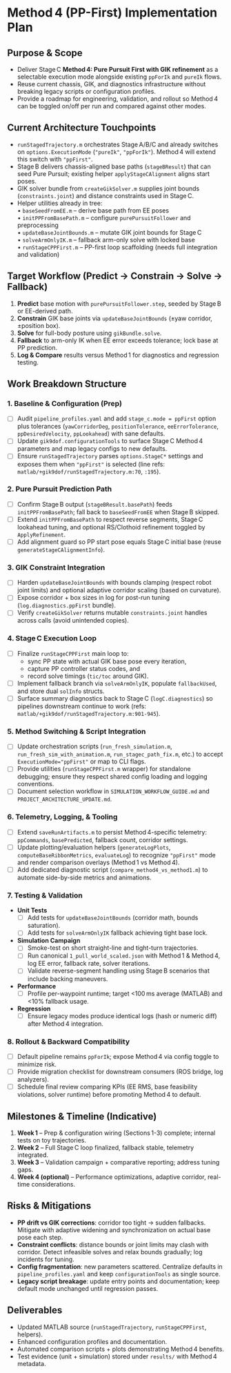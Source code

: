 # Method 4 (PP-First) Implementation Plan

## Purpose & Scope
- Deliver Stage C **Method 4: Pure Pursuit First with GIK refinement** as a selectable execution mode alongside existing `ppForIk` and `pureIk` flows.
- Reuse current chassis, GIK, and diagnostics infrastructure without breaking legacy scripts or configuration profiles.
- Provide a roadmap for engineering, validation, and rollout so Method 4 can be toggled on/off per run and compared against other modes.

## Current Architecture Touchpoints
- `runStagedTrajectory.m` orchestrates Stage A/B/C and already switches on `options.ExecutionMode` (`"pureIk"`, `"ppForIk"`). Method 4 will extend this switch with `"ppFirst"`.
- Stage B delivers chassis-aligned base paths (`stageBResult`) that can seed Pure Pursuit; existing helper `applyStageCAlignment` aligns start poses.
- GIK solver bundle from `createGikSolver.m` supplies joint bounds (`constraints.joint`) and distance constraints used in Stage C.
- Helper utilities already in tree:  
  • `baseSeedFromEE.m` – derive base path from EE poses  
  • `initPPFromBasePath.m` – configure `purePursuitFollower` and preprocessing  
  • `updateBaseJointBounds.m` – mutate GIK joint bounds for Stage C  
  • `solveArmOnlyIK.m` – fallback arm-only solve with locked base  
  • `runStageCPPFirst.m` – PP-first loop scaffolding (needs full integration and validation)

## Target Workflow (Predict → Constrain → Solve → Fallback)
1. **Predict** base motion with `purePursuitFollower.step`, seeded by Stage B or EE-derived path.
2. **Constrain** GIK base joints via `updateBaseJointBounds` (±yaw corridor, ±position box).
3. **Solve** for full-body posture using `gikBundle.solve`.
4. **Fallback** to arm-only IK when EE error exceeds tolerance; lock base at PP prediction.
5. **Log & Compare** results versus Method 1 for diagnostics and regression testing.

## Work Breakdown Structure

### 1. Baseline & Configuration (Prep)
- [ ] Audit `pipeline_profiles.yaml` and add `stage_c.mode = ppFirst` option plus tolerances (`yawCorridorDeg`, `positionTolerance`, `eeErrorTolerance`, `ppDesiredVelocity`, `ppLookahead`) with sane defaults.
- [ ] Update `gik9dof.configurationTools` to surface Stage C Method 4 parameters and map legacy configs to new defaults.
- [ ] Ensure `runStagedTrajectory` parses `options.StageC*` settings and exposes them when `"ppFirst"` is selected (line refs: `matlab/+gik9dof/runStagedTrajectory.m:70`, `:195`).

### 2. Pure Pursuit Prediction Path
- [ ] Confirm Stage B output (`stageBResult.basePath`) feeds `initPPFromBasePath`; fall back to `baseSeedFromEE` when Stage B skipped.
- [ ] Extend `initPPFromBasePath` to respect reverse segments, Stage C lookahead tuning, and optional RS/Clothoid refinement toggled by `ApplyRefinement`.
- [ ] Add alignment guard so PP start pose equals Stage C initial base (reuse `generateStageCAlignmentInfo`).

### 3. GIK Constraint Integration
- [ ] Harden `updateBaseJointBounds` with bounds clamping (respect robot joint limits) and optional adaptive corridor scaling (based on curvature).
- [ ] Expose corridor + box sizes in log for post-run tuning (`log.diagnostics.ppFirst` bundle).
- [ ] Verify `createGikSolver` returns mutable `constraints.joint` handles across calls (avoid unintended copies).

### 4. Stage C Execution Loop
- [ ] Finalize `runStageCPPFirst` main loop to:
  - sync PP state with actual GIK base pose every iteration,
  - capture PP controller status codes, and
  - record solve timings (`tic/toc` around GIK).
- [ ] Implement fallback branch via `solveArmOnlyIK`, populate `fallbackUsed`, and store dual `solInfo` structs.
- [ ] Surface summary diagnostics back to Stage C (`logC.diagnostics`) so pipelines downstream continue to work (refs: `matlab/+gik9dof/runStagedTrajectory.m:901-945`).

### 5. Method Switching & Script Integration
- [ ] Update orchestration scripts (`run_fresh_simulation.m`, `run_fresh_sim_with_animation.m`, `run_stagec_path_fix.m`, etc.) to accept `ExecutionMode="ppFirst"` or map to CLI flags.
- [ ] Provide utilities (`runStageCPPFirst.m` wrapper) for standalone debugging; ensure they respect shared config loading and logging conventions.
- [ ] Document selection workflow in `SIMULATION_WORKFLOW_GUIDE.md` and `PROJECT_ARCHITECTURE_UPDATE.md`.

### 6. Telemetry, Logging, & Tooling
- [ ] Extend `saveRunArtifacts.m` to persist Method 4-specific telemetry: `ppCommands`, `basePredicted`, fallback count, corridor settings.
- [ ] Update plotting/evaluation helpers (`generateLogPlots`, `computeBaseRibbonMetrics`, `evaluateLog`) to recognize `"ppFirst"` mode and render comparison overlays (Method 1 vs Method 4).
- [ ] Add dedicated diagnostic script (`compare_method4_vs_method1.m`) to automate side-by-side metrics and animations.

### 7. Testing & Validation
- **Unit Tests**
  - [ ] Add tests for `updateBaseJointBounds` (corridor math, bounds saturation).
  - [ ] Add tests for `solveArmOnlyIK` fallback achieving tight base lock.
- **Simulation Campaign**
  - [ ] Smoke-test on short straight-line and tight-turn trajectories.
  - [ ] Run canonical `1_pull_world_scaled.json` with Method 1 & Method 4, log EE error, fallback rate, solver iterations.
  - [ ] Validate reverse-segment handling using Stage B scenarios that include backing maneuvers.
- **Performance**
  - [ ] Profile per-waypoint runtime; target <100 ms average (MATLAB) and <10% fallback usage.
- **Regression**
  - [ ] Ensure legacy modes produce identical logs (hash or numeric diff) after Method 4 integration.

### 8. Rollout & Backward Compatibility
- [ ] Default pipeline remains `ppForIk`; expose Method 4 via config toggle to minimize risk.
- [ ] Provide migration checklist for downstream consumers (ROS bridge, log analyzers).
- [ ] Schedule final review comparing KPIs (EE RMS, base feasibility violations, solver runtime) before promoting Method 4 to default.

## Milestones & Timeline (Indicative)
1. **Week 1** – Prep & configuration wiring (Sections 1-3) complete; internal tests on toy trajectories.
2. **Week 2** – Full Stage C loop finalized, fallback stable, telemetry integrated.
3. **Week 3** – Validation campaign + comparative reporting; address tuning gaps.
4. **Week 4 (optional)** – Performance optimizations, adaptive corridor, real-time considerations.

## Risks & Mitigations
- **PP drift vs GIK corrections**: corridor too tight → sudden fallbacks. Mitigate with adaptive widening and synchronization on actual base pose each step.
- **Constraint conflicts**: distance bounds or joint limits may clash with corridor. Detect infeasible solves and relax bounds gradually; log incidents for tuning.
- **Config fragmentation**: new parameters scattered. Centralize defaults in `pipeline_profiles.yaml` and keep `configurationTools` as single source.
- **Legacy script breakage**: update entry points and documentation; keep default mode unchanged until regression passes.

## Deliverables
- Updated MATLAB source (`runStagedTrajectory`, `runStageCPPFirst`, helpers).
- Enhanced configuration profiles and documentation.
- Automated comparison scripts + plots demonstrating Method 4 benefits.
- Test evidence (unit + simulation) stored under `results/` with Method 4 metadata.

